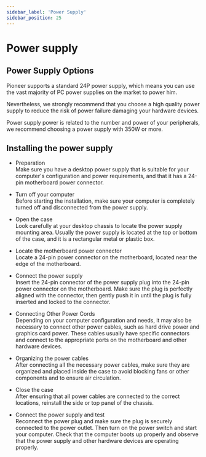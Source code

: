 ```yaml
---
sidebar_label: 'Power Supply'
sidebar_position: 25
---
```

# Power supply

## Power Supply Options
 Pioneer supports a standard 24P power supply, which means you can use the vast majority of PC power supplies on the market to power him.  

 Nevertheless, we strongly recommend that you choose a high quality power supply to reduce the risk of power failure damaging your hardware devices.  
 
 Power supply power is related to the number and power of your peripherals, we recommend choosing a power supply with 350W or more.

## Installing the power supply  
- Preparation  
    Make sure you have a desktop power supply that is suitable for your computer's configuration and power requirements, and that it has a 24-pin motherboard power connector.

- Turn off your computer  
    Before starting the installation, make sure your computer is completely turned off and disconnected from the power supply.

- Open the case  
    Look carefully at your desktop chassis to locate the power supply mounting area. Usually the power supply is located at the top or bottom of the case, and it is a rectangular metal or plastic box.

- Locate the motherboard power connector  
    Locate a 24-pin power connector on the motherboard, located near the edge of the motherboard.

- Connect the power supply  
    Insert the 24-pin connector of the power supply plug into the 24-pin power connector on the motherboard. Make sure the plug is perfectly aligned with the connector, then gently push it in until the plug is fully inserted and locked to the connector.

- Connecting Other Power Cords  
    Depending on your computer configuration and needs, it may also be necessary to connect other power cables, such as hard drive power and graphics card power. These cables usually have specific connectors and connect to the appropriate ports on the motherboard and other hardware devices.

- Organizing the power cables  
    After connecting all the necessary power cables, make sure they are organized and placed inside the case to avoid blocking fans or other components and to ensure air circulation.

- Close the case  
    After ensuring that all power cables are connected to the correct locations, reinstall the side or top panel of the chassis.

- Connect the power supply and test  
    Reconnect the power plug and make sure the plug is securely connected to the power outlet. Then turn on the power switch and start your computer. Check that the computer boots up properly and observe that the power supply and other hardware devices are operating properly.